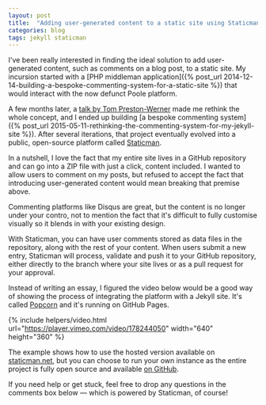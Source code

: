 ```yaml
---
layout: post
title:  "Adding user-generated content to a static site using Staticman"
categories: blog
tags: jekyll staticman
---
```

I've been really interested in finding the ideal solution to add user-generated content, such as comments on a blog post, to a static site. My incursion started with a [PHP middleman application]({% post_url 2014-12-14-building-a-bespoke-commenting-system-for-a-static-site %}) that would interact with the now defunct Poole platform. 

A few months later, a [talk by Tom Preston-Werner](https://www.youtube.com/watch?v=BMve1OCKj6M) made me rethink the whole concept, and I ended up building [a bespoke commenting system]({% post_url 2015-05-11-rethinking-the-commenting-system-for-my-jekyll-site %}). After several iterations, that project eventually evolved into a public, open-source platform called [Staticman](https://staticman.net).<!--more-->

In a nutshell, I love the fact that my entire site lives in a GitHub repository and can go into a ZIP file with just a click, content included. I wanted to allow users to comment on my posts, but refused to accept the fact that introducing user-generated content would mean breaking that premise above.

Commenting platforms like Disqus are great, but the content is no longer under your contro, not to mention the fact that it's difficult to fully customise visually so it blends in with your existing design.

With Staticman, you can have user comments stored as data files in the repository, along with the rest of your content. When users submit a new entry, Staticman will process, validate and push it to your GitHub repository, either directly to the branch where your site lives or as a pull request for your approval.

Instead of writing an essay, I figured the video below would be a good way of showing the process of integrating the platform with a Jekyll site. It's called [Popcorn](http://popcorn.staticman.net) and it's running on GitHub Pages.

{% include helpers/video.html url="https://player.vimeo.com/video/178244050" width="640" height="360" %}

The example shows how to use the hosted version available on [staticman.net](https://staticman.net), but you can choose to run your own instance as the entire project is fully open source and available [on GitHub](https://github.com/eduardoboucas/staticman).

If you need help or get stuck, feel free to drop any questions in the comments box below — which is powered by Staticman, of course!<!--tomb-->